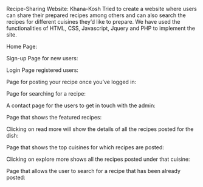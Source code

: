 Recipe-Sharing Website: Khana-Kosh
Tried to create a website where users can share their prepared recipes among others and can also search the recipes for different cuisines they’d like to prepare. We have
used the functionalities of HTML, CSS, Javascript, Jquery and PHP to implement the site.

Home Page: 

Sign-up Page for new users: 

Login Page registered users:

Page for posting your recipe once you’ve logged in: 

Page for searching for a recipe: 

A contact page for the users to get in touch with the admin: 

Page that shows the featured recipes: 

Clicking on read more will show the details of all the recipes posted for the dish: 

Page that shows the top cuisines for which recipes are posted: 

Clicking on explore more shows all the recipes posted under that cuisine:

Page that allows the user to search for a recipe that has been already posted:
